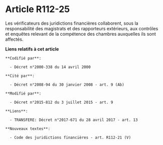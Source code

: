# Article R112-25

Les     vérificateurs des juridictions financières collaborent, sous la responsabilité des magistrats et des rapporteurs
extérieurs, aux contrôles et enquêtes relevant de la compétence des chambres auxquelles ils sont affectés.

**Liens relatifs à cet article**

	**Codifié par**:

	  - Décret n°2000-338 du 14 avril 2000

	**Cité par**:

	  - Décret n°2008-94 du 30 janvier 2008 - art. 9 (Ab)

	**Modifié par**:

	  - Décret n°2015-812 du 3 juillet 2015 - art. 9

	**Liens**:

	  - TRANSFERE: Décret n°2017-671 du 28 avril 2017 - art. 13

	**Nouveaux textes**:

	  - Code des juridictions financières - art. R112-21 (V)
